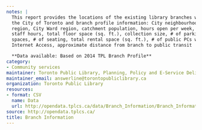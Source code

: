 ```yaml
---
notes: |
  This report provides the locations of the existing library branches within
  the City of Toronto and branch profile information: City neighbourhood
  region, City Ward region, catchment population, hours open per week, branch
  staff hours, total floor space (sq. ft.), collection size, # of parking
  spaces, # of seating, total rental space (sq. ft.), # of public PCs with
  Internet Access, approximate distance from branch to public transit

  **Data available: Based on 2014 TPL Branch Profile**
category:
- Community services
maintainer: Toronto Public Library, Planning, Policy and E-Service Delivery
maintainer_email: answerline@torontopubliclibrary.ca
organization: Toronto Public Library
resources:
- format: CSV
  name: Data
  url: http://opendata.tplcs.ca/data/Branch_Information/Branch_Information.csv
source: http://opendata.tplcs.ca/
title: Branch Information
---
```

